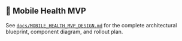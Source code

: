 ## 📱 Mobile Health MVP
See [`docs/MOBILE_HEALTH_MVP_DESIGN.md`](docs/MOBILE_HEALTH_MVP_DESIGN.md) for
the complete architectural blueprint, component diagram, and rollout plan.
